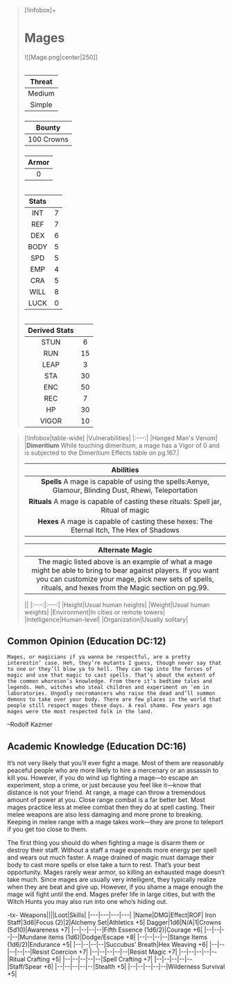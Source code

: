 
>[!infobox]+
># Mages
>![[Mage.png|center|250]]
>###### 
>|Threat|
>|:---:|
>|Medium|
>|Simple|
>##### 
>|Bounty|
>|:---:|
>|100 Crowns|
>#####
>|Armor|
>|:---:|
>|0|
>###### 
>|Stats||
>|:---:|:---:|
>|INT|7|
>|REF|7|
>|DEX|6|
>|BODY|5|
>|SPD|5|
>|EMP|4|
>|CRA|5|
>|WILL|8|
>|LUCK|0|
>######
>|Derived Stats||
>|:---:|:---:|
>|STUN|6|
>|RUN|15|
>|LEAP|3|
>|STA|30|
>|ENC|50|
>|REC|7|
>|HP|30|
>|VIGOR|10|

>[!infobox|table-wide]
>|Vulnerabilities|
>|:---:|
>|Hanged Man's Venom|
>|**Dimeritium** While touching dimeritium, a mage has a Vigor of 0 and is subjected to the Dimeritium Effects table on pg.167.|
>
>|Abilities|
>|:---:|
>|**Spells** A mage is capable of using the spells:Aenye, Glamour, Blinding Dust, Rhewi, Teleportation|
>|**Rituals** A mage is capable of casting these rituals: Spell jar, Ritual of magic|
>|**Hexes** A mage is capable of casting these hexes: The Eternal Itch, The Hex of Shadows|
>
>|Alternate Magic|
>|:---:|
>|The magic listed above is an example of what a mage might be able to bring to bear against players. If you want you can customize your mage, pick new sets of spells, rituals, and hexes from the Magic section on pg.99.|
>
>||
>|:---:|:---:|
>|Height|Usual human heights|
>|Weight|Usual human weights|
>|Environment|In cities or remote towers|
>|Intelligence|Human-level|
>|Organization|Usually solitary|

## Common Opinion (Education DC:12)
```ad-quote
Mages, or magicians if ya wanna be respectful, are a pretty interestin’ case. Heh, they’re mutants I guess, though never say that to one or they’ll blow ya to hell. They can tap into the forces of magic and use that magic to cast spells. That’s about the extent of the common whoreson’s knowledge. From there it’s bedtime tales and legends. Heh, witches who steal children and experiment on ‘em in laboratories. Ungodly necromancers who raise the dead and’ll summon demons to take over your body. There are few places in the world that people still respect mages these days. A real shame. Few years ago mages were the most respected folk in the land.
```
–Rodolf Kazmer

## Academic Knowledge (Education DC:16)
It’s not very likely that you’ll ever fight a mage. Most of them are reasonably peaceful people who are more likely to hire a mercenary or an assassin to kill you. However, if you do wind up fighting a mage—to escape an experiment, stop a crime, or just because you feel like it—know that distance is not your friend. At range, a mage can throw a tremendous amount of power at you. Close range combat is a far better bet. Most mages practice less at melee combat then they do at spell casting. Their melee weapons are also less damaging and more prone to breaking. Keeping in melee range with a mage takes work—they are prone to teleport if you get too close to them.

The first thing you should do when fighting a mage is disarm them or destroy their staff. Without a staff a mage expends more energy per spell and wears out much faster. A mage drained of magic must damage their body to cast more spells or else take a turn to rest. That’s your best opportunity. Mages rarely wear armor, so killing an exhausted mage doesn’t take much. Since mages are usually very intelligent, they typically realize when they are beat and give up. However, if you shame a mage enough the mage will fight until the end. Mages prefer life in large cities, but with the Witch Hunts you may also run into one who’s hiding out.

-tx-
Weapons||||Loot|Skills|
|---|---|---|---|
|Name|DMG|Effect|ROF|
Iron Staff|3d6|Focus (2)|2|Alchemy Set|Athletics +5|
Dagger|1d6|N/A|1|Crowns (5d10)|Awareness  +7|
|--|--|--|--|Fifth Essence (1d6/2)|Courage +6|
|--|--|--|--|Mundane items (1d6)|Dodge/Escape +8|
|--|--|--|--|Stange Items (1d6/2)|Endurance +5|
|--|--|--|--|Succubus' Breath|Hex Weaving +6|
|--|--|--|--|--|Resist Coercion +7|
|--|--|--|--|--|Resist Magic +7|
|--|--|--|--|--|Ritual Crafting +5|
|--|--|--|--|--|Spell Crafting +7|
|--|--|--|--|--|Staff/Spear +6|
|--|--|--|--|--|Stealth +5|
|--|--|--|--|--|Wilderness Survival +5|